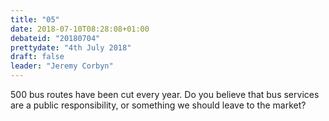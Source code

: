```yaml
---
title: "05"
date: 2018-07-10T08:28:08+01:00
debateid: "20180704"
prettydate: "4th July 2018"
draft: false
leader: "Jeremy Corbyn"
---
```


500 bus routes have been cut every year. Do you believe that bus services are a public responsibility, or something we should leave to the market?